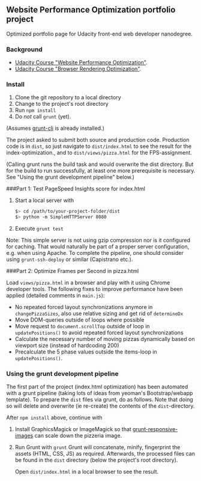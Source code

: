 ## Website Performance Optimization portfolio project

Optimized portfolio page for Udacity front-end web developer nanodegree.

### Background
* [Udacity Course "Website Performance Optimization"](https://www.udacity.com/course/ud884).
* [Udacity Course "Browser Rendering Optimization"](https://www.udacity.com/course/ud884).

### Install

  1. Clone the git repository to a local directory
  2. Change to the project's root directory
  3. Run ```npm install```
  4. Do _not_ call ```grunt``` (yet).

(Assumes [grunt-cli](http://gruntjs.com/getting-started) is already installed.)

The project asked to submit both source and production code. Production code is in ```dist```,
so just navigate to ```dist/index.html``` to see the result for the
index-optimization., and to ```dist/views/pizza.html``` for the FPS-assignment.

(Calling grunt runs the build task and would overwrite the dist directory. But for the build to run successfully, at least one more prerequisite is necessary. See "Using the grunt development pipeline" below.)

###Part 1: Test PageSpeed Insights score for index.html

  1. Start a local server with

     ```bash
     $> cd /path/to/your-project-folder/dist
     $> python -m SimpleHTTPServer 8080
     ```
  2. Execute ```grunt test```

Note: This simple server is not using gzip compression nor is it configured for caching. That would naturally be part of a proper server configuration, e.g. when using Apache. To complete the pipeline, one should consider using ```grunt-ssh-deploy``` or similar (Capistrano etc.).

###Part 2: Optimize Frames per Second in pizza.html

Load ```views/pizza.html``` in a browser and play with it using Chrome developer
tools. The following fixes to improve performance have been applied (detailed comments in ```main.js```):
* No repeated forced layout synchronizations anymore in ```changePizzaSizes```,
  also use relative sizing and get rid of ```determineDx```
* Move DOM-queries outside of loops where possible
* Move request to ```document.scrollTop``` outside of loop in ```updatePositions()```
  to avoid repeated forced layout synchronizations
* Calculate the necessary number of moving pizzas dynamically based on viewport size (instead of hardcoding 200)
* Precalculate the 5 phase values outside the items-loop in ```updatePositions()```.

### Using the grunt development pipeline
The first part of the project (index.html optimization) has been automated
with a grunt pipeline (taking lots of ideas from yeoman's Bootstrap/webapp template).
To prepare the ```dist``` files via grunt, do as follows. Note that doing so will
delete and overwrite (ie re-create) the contents of the ```dist```-directory.

After ```npm install``` above, continue with
  1. Install GraphicsMagick or ImageMagick so that
     [grunt-responsive-images](https://github.com/andismith/grunt-responsive-images)
     can scale down the pizzeria image.
  2. Run Grunt with ```grunt```
     Grunt will concatenate, minify, fingerprint the assets (HTML, CSS, JS)
     as required. Afterwards, the processed files can be found in the
     ```dist``` directory (below the project's root directory).

     Open ```dist/index.html``` in a local browser to see the result.

